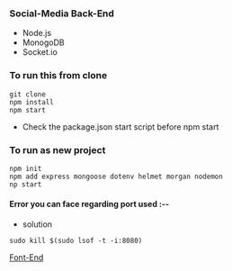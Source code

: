 ### Social-Media Back-End 

* Node.js
* MonogoDB 
* Socket.io

### To run this from clone
```
git clone
npm install
npm start
```
* Check the package.json start script before npm start
 
### To run as new project

```
npm init
npm add express mongoose dotenv helmet morgan nodemon
np start
```

#### Error you can face regarding port used :--

* solution

```
sudo kill $(sudo lsof -t -i:8080)
```

[Font-End](https://github.com/amisha26/Social-Media-FrontEnd)


